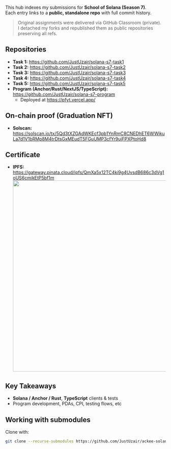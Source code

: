 This hub indexes my submissions for **School of Solana (Season 7)**.  
Each entry links to a **public, standalone repo** with full commit history.

> Original assignments were delivered via GitHub Classroom (private).  
> I detached my forks and republished them as public repositories preserving all refs.

## Repositories

- **Task 1:** https://github.com/JustUzair/solana-s7-task1
- **Task 2:** https://github.com/JustUzair/solana-s7-task2
- **Task 3:** https://github.com/JustUzair/solana-s7-task3
- **Task 4:** https://github.com/JustUzair/solana-s7-task4
- **Task 5:** https://github.com/JustUzair/solana-s7-task5
- **Program (Anchor/Rust/NextJS/TypeScript):** https://github.com/JustUzair/solana-s7-program
  - Deployed at https://pfyt.vercel.app/

## On-chain proof (Graduation NFT)

- **Solscan:** https://solscan.io/tx/5Qd3tXZGAdWKEcf3pb1YnRmC8CNEDhET6WWjkuLa7d1V1bRMp8M4trDtsGxMEudT5FGuUMP3cfYr9ujFPXPtoHd8

## Certificate

- **IPFS:** https://gateway.pinata.cloud/ipfs/QmXa5x12TC4ki9g4UvsdB686c3dVg1oUS6cmikEtP5bf1m  
  <a href="https://gateway.pinata.cloud/ipfs/QmXa5x12TC4ki9g4UvsdB686c3dVg1oUS6cmikEtP5bf1m">
  <img src="./assets/ackee-certificate.png" width="600" />
  </a>

## Key Takeaways

- **Solana / Anchor / Rust**, **TypeScript** clients & tests
- Program development, PDAs, CPI, testing flows, etc

## Working with submodules

Clone with:

```bash
git clone --recurse-submodules https://github.com/JustUzair/ackee-solana-s7-bootcamp.git
```

